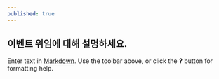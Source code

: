 ```yaml
---
published: true
---
```

## 이벤트 위임에 대해 설명하세요.

Enter text in [Markdown](http://daringfireball.net/projects/markdown/). Use the toolbar above, or click the **?** button for formatting help.
